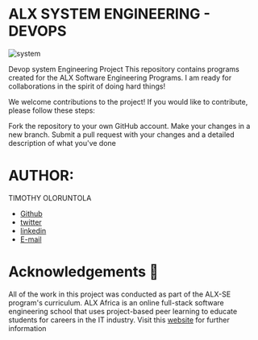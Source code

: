 # ALX SYSTEM ENGINEERING - DEVOPS

![system](https://github.com/Timmygee21/alx-system_engineering-devops/blob/master/new.png)


Devop system Engineering Project
This repository contains programs created for the ALX Software Engineering Programs. I am ready for collaborations in the spirit of doing hard things!

We welcome contributions to the project! If you would like to contribute, please follow these steps:

Fork the repository to your own GitHub account.
Make your changes in a new branch.
Submit a pull request with your changes and a detailed description of what you've done

# AUTHOR:
TIMOTHY OLORUNTOLA
* [Github](https://github.com/Timmygee21)
* [twitter](https://twitter.com/Timmygee_Prints)
* [linkedin](https://linkedin.com/timothy-oloruntola)
* [E-mail](https://saytimmy@gmail.com//)

# Acknowledgements 🙏

All of the work in this project was conducted as part of the ALX-SE program's curriculum. ALX Africa is an online full-stack software engineering school that uses project-based peer learning to educate students for careers in the IT industry. Visit this [website](https://www.alxafrica.com/software-engineering-2022) for further information
